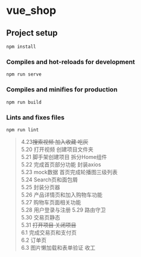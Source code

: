 # vue_shop

## Project setup
```
npm install
```

### Compiles and hot-reloads for development
```
npm run serve
```

### Compiles and minifies for production
```
npm run build
```

### Lints and fixes files
```
npm run lint
```

>4.23~~搜索视频 加入收藏 吃灰~~  
>5.20 打开视频 创建项目文件夹  
>5.21 脚手架创建项目 拆分Home组件   
>5.22 完成首页部分功能  封装axios  
>5.23 mock数据 首页完成轮播图三级列表  
>5.24 Search页和面包屑   
>5.25 封装分页器  
>5.26 产品详情页和加入购物车功能     
>5.27 购物车页面相关功能  
>5.28 用户登录与注册
>5.29 路由守卫  
>5.30 交易页静态  
>5.31 ~~打开项目 关闭项目~~  
>6.1 完成交易页和支付页  
>6.2 订单页  
>6.3 图片懒加载和表单验证   收工
